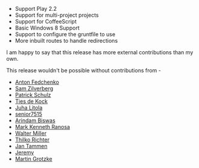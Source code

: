 + Support Play 2.2
+ Support for multi-project projects
+ Support for CoffeeScript
+ Basic Windows 8 Support
+ Support to configure the gruntfile to use
+ More inbuilt routes to handle redirections


I am happy to say that this release has more external contributions than my own.

This release wouldn't be possible without contributions from -

+ [Anton Fedchenko](https://github.com/kompot)
+ [Sam Zilverberg](https://github.com/samzilverberg)
+ [Patrick Schulz](https://github.com/pschulz)
+ [Ties de Kock](https://github.com/ties)
+ [Juha Litola](https://github.com/jlitola)
+ [senior7515](https://github.com/senior7515)
+ [Arindam Biswas](https://github.com/arindambiswas)
+ [Mark Kenneth Ranosa](https://github.com/mranosa)
+ [Walter Miller](https://github.com/wmill)
+ [Thilko Richter](https://github.com/thilko)
+ [Jan Tammen](https://github.com/jtammen)
+ [Jeremy](https://github.com/ioRekz)
+ [Martin Grotzke](https://github.com/magro)



